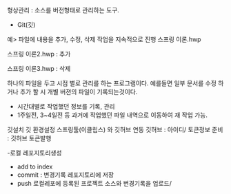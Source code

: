 형상관리 : 소스를 버전형태로 관리하는 도구.

- Git(깃)

예> 파일에 내용을 추가, 수정, 삭제 작업을 지속적으로 진행
  스프링 이론.hwp

  스프링 이론2.hwp : 추가

  스프링 이론3.hwp : 삭제 

  하나의 파일을 두고 시점 별로 관리를 하는 프로그램이다. 예를들면 
  일부 문서를 수정 하거나 추가 할 시 개별 버젼의 파일이 기록되는것이다.
  - 시간대별로 작업했던 정보를 기록, 관리
  - 1주일전, 3~4일전 등 과거에 작업했던 파일 내역으로 이동하여 재 작업 가능.


  깃설치
  깃 환경설정
  스프링툴(이클립스) 와 깃허브 연동
  깃허브 : 아이디/ 토큰정보
  준비 : 깃허브 토큰발행

  -로컬 레포지토리생성
  - add to index
  - commit : 변경기록 레포지토리에 저장
  - push 로컬레포에 등록된 프로젝트 소스와 변경기록을 업로드/

